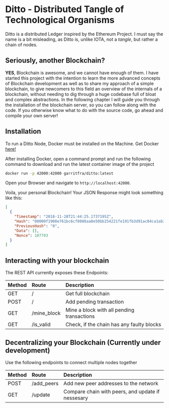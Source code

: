 # Ditto - Distributed Tangle of Technological Organisms

Ditto is a distributed Ledger inspired by the Ethereum Project. I must say the name is a bit misleading, as Ditto is, unlike IOTA, not a _tangle_, but rather a chain of nodes.

## Seriously, another Blockchain?

**YES**, Blockchain is awesome, and we cannot have enough of them. I have started this project with the intention to learn the more advanced concepts of Blockchain development as well as to share my approach of a simple blockchain, to give newcomers to this field an overview of the internals of a blockchain, without needing to dig through a huge codebase full of bloat and complex abstractions. In the following chapter I will guide you through the installation of the blockchain server, so you can follow along with the code. If you otherwise know what to do with the source code, go ahead and compile your own server!

## Installation

To run a Ditto Node, Docker must be installed on the Machine. Get Docker [here!](https://docs.docker.com/install/)

After installing Docker, open a command prompt and run the following command to download and run the latest container image of the project

```bash
docker run -p 42000:42000 garritfra/ditto:latest
```

Open your Browser and navigate to `http://localhost:42000`.

Voila, your personal Blockchain! Your JSON Response might look something like this:

```json
[
  {
    "Timestamp": "2018-11-28T21:44:25.1737195Z",
    "Hash": "00000f1908e761bc6cf8088aa8e50bb254221fe191fb3d91ac04ca1ab3da2847",
    "PreviousHash": "0",
    "Data": [],
    "Nonce": 107703
  }
]
```

## Interacting with your blockchain

The REST API currently exposes these Endpoints:

| Method | Route       | Description                                |
| :----- | :---------- | :----------------------------------------- |
| GET    | /           | Get full blockchain                        |
| POST   | /           | Add pending transaction                    |
| GET    | /mine_block | Mine a block with all pending transactions |
| GET    | /is_valid   | Check, if the chain has any faulty blocks  |


## Decentralizing your Blockchain (Currently under development)

Use the following endpoints to connect multiple nodes together

| Method | Route      | Description                                       |
| :----- | :--------- | :------------------------------------------------ |
| POST   | /add_peers | Add new peer addresses to the network             |
| GET    | /update    | Compare chain with peers, and update if nessesary |